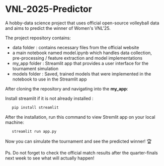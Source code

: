 # VNL-2025-Predictor

A hobby-data science project that uses official open-source volleyball data and aims to predict the winner of Women's VNL'25.

The project repository contains:

- data folder : contains necessary files from the official website
- a main notebook named model.ipynb which handles data collection, pre-processing / feature extraction and model implementations
- my_app folder : Streamlit app that provides a user interface for the tournament simulation
- models folder : Saved, trained models that were implemented in the notebook to use in the Streamlit app

After cloning the repository and navigating into the **my_app**:

Install streamlit if it is not already installed :

```bash
   pip install streamlit
```

After the installation, run this command to view Stremlit app on your local machine:

```bash
   streamlit run app.py
```

Now you can simulate the tournament and see the predicted winner! 🏆

Ps. Do not forget to check the official match results after the quarter-finals next week to see what will actually happen!
